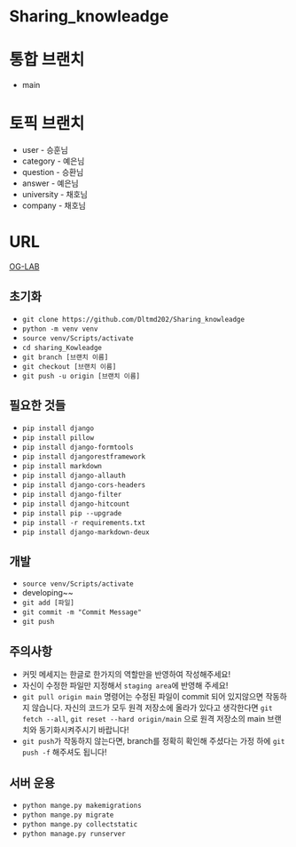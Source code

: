 # Sharing_knowleadge

# 통합 브랜치 
* main

# 토픽 브랜치
* user - 승훈님
* category - 예은님
* question - 승환님
* answer - 예은님
* university - 채호님
* company - 채호님

# URL
[OG-LAB](http://www.og-lab.net/)

## 초기화
* `git clone https://github.com/Dltmd202/Sharing_knowleadge`
* `python -m venv venv`
* `source venv/Scripts/activate`
* `cd sharing_Kowleadge`  
* `git branch [브랜치 이름]`
* `git checkout [브랜치 이름]`
* `git push -u origin [브랜치 이름]`

## 필요한 것들
* `pip install django`
* `pip install pillow`
* `pip install django-formtools`
* `pip install djangorestframework`
* `pip install markdown`
* `pip install django-allauth`
* `pip install django-cors-headers`
* `pip install django-filter`
* `pip install django-hitcount`
* `pip install pip --upgrade`
* `pip install -r requirements.txt`
* `pip install django-markdown-deux`

  
## 개발
* `source venv/Scripts/activate`
* developing~~
* `git add [파일]`
* `git commit -m "Commit Message"`
* `git push`

## 주의사항
* 커밋 메세지는 한글로 한가지의 역할만을 반영하여 작성해주세요!
* 자신이 수정한 파일만 지정해서 `staging area`에 반영해 주세요!  
* `git pull origin main` 명령어는  수정된 파일이 commit 되어 있지않으면 작동하지
    않습니다. 자신의 코드가 모두 원격 저장소에 올라가 있다고 생각한다면 `git fetch --all`, `git reset --hard origin/main`
    으로 원격 저장소의 main 브랜치와 동기화시켜주시기 바랍니다!
* `git push`가 작동하지 않는다면, branch를 정확히 확인해 주셨다는 가정 하에 `git push -f` 해주셔도 됩니다!   

## 서버 운용
* `python mange.py makemigrations`
* `python mange.py migrate`
* `python mange.py collectstatic`
* `python manage.py runserver`
